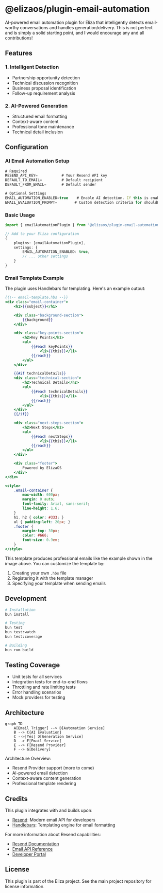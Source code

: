 # @elizaos/plugin-email-automation

AI-powered email automation plugin for Eliza that intelligently detects email-worthy conversations and handles generation/delivery. This is not perfect and is simply a solid starting point, and I would encourage any and all contributions!

## Features

### 1. Intelligent Detection
- Partnership opportunity detection
- Technical discussion recognition
- Business proposal identification
- Follow-up requirement analysis

### 2. AI-Powered Generation
- Structured email formatting
- Context-aware content
- Professional tone maintenance
- Technical detail inclusion

## Configuration

### AI Email Automation Setup
```typescript
# Required
RESEND_API_KEY=           # Your Resend API key
DEFAULT_TO_EMAIL=         # Default recipient
DEFAULT_FROM_EMAIL=       # Default sender

# Optional Settings
EMAIL_AUTOMATION_ENABLED=true    # Enable AI detection. If this is enabled, the plugin will automatically detect email-worthy conversations and handle generation/delivery and only that.
EMAIL_EVALUATION_PROMPT=        # Custom detection criteria for shouldEmail
```

### Basic Usage
```typescript
import { emailAutomationPlugin } from '@elizaos/plugin-email-automation';

// Add to your Eliza configuration
{
    plugins: [emailAutomationPlugin],
    settings: {
        EMAIL_AUTOMATION_ENABLED: true,
        // ... other settings
    }
}
```

### Email Template Example
The plugin uses Handlebars for templating. Here's an example output:

```handlebars
{{!-- email-template.hbs --}}
<div class="email-container">
    <h1>{{subject}}</h1>

    <div class="background-section">
        {{background}}
    </div>

    <div class="key-points-section">
        <h2>Key Points</h2>
        <ul>
            {{#each keyPoints}}
                <li>{{this}}</li>
            {{/each}}
        </ul>
    </div>

    {{#if technicalDetails}}
    <div class="technical-section">
        <h2>Technical Details</h2>
        <ul>
            {{#each technicalDetails}}
                <li>{{this}}</li>
            {{/each}}
        </ul>
    </div>
    {{/if}}

    <div class="next-steps-section">
        <h2>Next Steps</h2>
        <ul>
            {{#each nextSteps}}
                <li>{{this}}</li>
            {{/each}}
        </ul>
    </div>

    <div class="footer">
        Powered by ElizaOS
    </div>
</div>

<style>
    .email-container {
        max-width: 600px;
        margin: 0 auto;
        font-family: Arial, sans-serif;
        line-height: 1.6;
    }
    h1, h2 { color: #333; }
    ul { padding-left: 20px; }
    .footer {
        margin-top: 30px;
        color: #666;
        font-size: 0.9em;
    }
</style>
```

This template produces professional emails like the example shown in the image above. You can customize the template by:
1. Creating your own `.hbs` file
2. Registering it with the template manager
3. Specifying your template when sending emails

## Development

```bash
# Installation
bun install

# Testing
bun test
bun test:watch
bun test:coverage

# Building
bun run build
```

## Testing Coverage
- Unit tests for all services
- Integration tests for end-to-end flows
- Throttling and rate limiting tests
- Error handling scenarios
- Mock providers for testing

## Architecture
```mermaid
graph TD
    A[Email Trigger] --> B[Automation Service]
    B --> C{AI Evaluation}
    C -->|Yes| D[Generation Service]
    D --> E[Email Service]
    E --> F[Resend Provider]
    F --> G[Delivery]
```

Architecture Overview:
- Resend Provider support (more to come)
- AI-powered email detection
- Context-aware content generation
- Professional template rendering

## Credits

This plugin integrates with and builds upon:

- [Resend](https://resend.com): Modern email API for developers
- [Handlebars](https://handlebarsjs.com): Templating engine for email formatting

For more information about Resend capabilities:
- [Resend Documentation](https://resend.com/docs)
- [Email API Reference](https://resend.com/docs/api-reference/introduction)
- [Developer Portal](https://resend.com/overview)

## License
This plugin is part of the Eliza project. See the main project repository for license information.